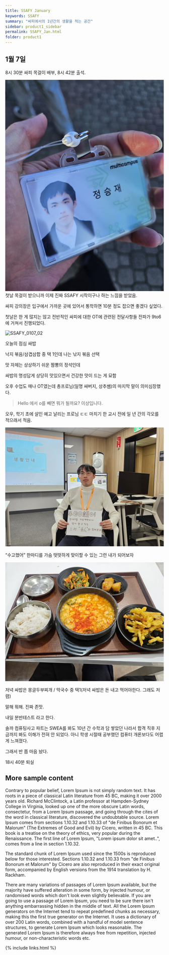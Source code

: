 ```yaml
---
title: SSAFY January
keywords: SSAFY
summary: "싸피에서의 1년간의 생활을 적는 공간"
sidebar: product1_sidebar
permalink: SSAFY_Jan.html
folder: product1
---
```


## 1월 7일
8시 30분 싸피 목걸이 배부, 8시 42분 출석.

![SSAFY_0107_01](./JanImg/SSAFY_0107_01.jpg)
첫날 목걸이 받으니까 이제 진짜 SSAFY 시작이구나 하는 느낌을 받았음.

싸피 강의장은 입구에서 가까운 곳에 있어서 통학하면 10분 정도 잡으면 좋겠다 싶었다.


첫날은 한 게 많지는 않고 전반적인 싸피에 대한 OT에 관련된 전달사항들 전파가 9to6에 거쳐서 진행되었다.

![SSAFY_0107_02](./JanImg/SSAFY_0107_02.jpg)

오늘의 점심 싸밥

낙지 볶음/삼겹삼합 중 택 1인데 나는 낚지 볶음 선택

맛 자체는 상상하기 쉬운 짬뽕의 정석인데

싸밥의 명성답게 상당히 맛있으면서 건강한 맛이 드는 게 묘함


오후 수업도 매나 OT였는데 총프로님(일명 싸버지, 상추쌤)의 마지막 말이 의미심장했다.

> Hello 에서 o를 빼면 뭐가 될까요? 이상입니다.
> 

오우, 학기 초에 살인 예고 날리는 프로님 ㄷㄷ
마치기 한 교시 전에 일 년 간의 각오를 적으래서 적음.

![SSAFY_0107_03](./JanImg/SSAFY_0107_03.jpg)

“수고했어” 한마디를 가슴 떳떳하게 맞이할 수 있는 그런 내가 되어보자

![SSAFY_0107_04](./JanImg/SSAFY_0107_04.jpg)

저녁 싸밥은 몽글두부찌개 / 막국수 중 택1(저녁 싸밥은 돈 내고 먹어야한다. 그래도 저렴)

말해 뭐해. 진짜 존맛.

내일 분반테스트 라고 한다.

솔까 컴퓨팅사고 파트는 SWEA를 봐도 10년 간 수학과 담 쌓았던 나라서 합격 직후 지금까지 봐도 이해가 전혀 안 되었다. 아니 학생 시절때 공부했던 컴퓨터 개론보다도 어렵게 느껴졌다.

그래서 반 쯤 마음 놨다.

18시 40분 퇴실

## More sample content

Contrary to popular belief, Lorem Ipsum is not simply random text. It has roots in a piece of classical Latin literature from 45 BC, making it over 2000 years old. Richard McClintock, a Latin professor at Hampden-Sydney College in Virginia, looked up one of the more obscure Latin words, consectetur, from a Lorem Ipsum passage, and going through the cites of the word in classical literature, discovered the undoubtable source. Lorem Ipsum comes from sections 1.10.32 and 1.10.33 of "de Finibus Bonorum et Malorum" (The Extremes of Good and Evil) by Cicero, written in 45 BC. This book is a treatise on the theory of ethics, very popular during the Renaissance. The first line of Lorem Ipsum, "Lorem ipsum dolor sit amet..", comes from a line in section 1.10.32.

The standard chunk of Lorem Ipsum used since the 1500s is reproduced below for those interested. Sections 1.10.32 and 1.10.33 from "de Finibus Bonorum et Malorum" by Cicero are also reproduced in their exact original form, accompanied by English versions from the 1914 translation by H. Rackham.

There are many variations of passages of Lorem Ipsum available, but the majority have suffered alteration in some form, by injected humour, or randomised words which don't look even slightly believable. If you are going to use a passage of Lorem Ipsum, you need to be sure there isn't anything embarrassing hidden in the middle of text. All the Lorem Ipsum generators on the Internet tend to repeat predefined chunks as necessary, making this the first true generator on the Internet. It uses a dictionary of over 200 Latin words, combined with a handful of model sentence structures, to generate Lorem Ipsum which looks reasonable. The generated Lorem Ipsum is therefore always free from repetition, injected humour, or non-characteristic words etc.

{% include links.html %}
